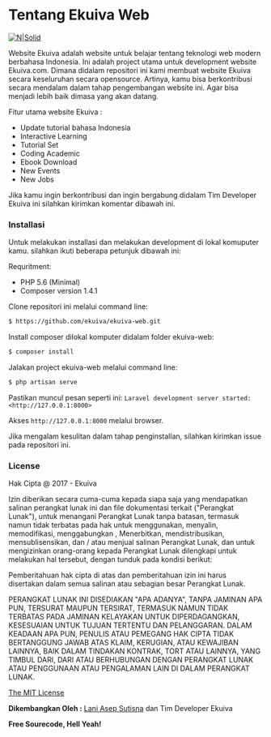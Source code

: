 # Tentang Ekuiva Web

[![N|Solid](https://cldup.com/dTxpPi9lDf.thumb.png)](https://nodesource.com/products/nsolid)

Website Ekuiva adalah website untuk belajar tentang teknologi web modern berbahasa Indonesia. Ini adalah project utama untuk development website Ekuiva.com. Dimana didalam repositori ini kami membuat website Ekuiva secara keseluruhan secara opensource. Artinya, kamu bisa berkontribusi secara mendalam dalam tahap pengembangan website ini. Agar bisa menjadi lebih baik dimasa yang akan datang. 

Fitur utama website Ekuiva :
  - Update tutorial bahasa Indonesia
  - Interactive Learning
  - Tutorial Set
  - Coding Academic
  - Ebook Download 
  - New Events
  - New Jobs 

Jika kamu ingin berkontribusi dan ingin bergabung didalam Tim Developer Ekuiva ini silahkan kirimkan komentar dibawah ini.

### Installasi
Untuk melakukan installasi dan melakukan development di lokal komuputer kamu. silahkan ikuti beberapa petunjuk dibawah ini:

Requritment:
- PHP 5.6 (Minimal)
- Composer version 1.4.1 

Clone repositori ini melalui command line:
```sh
$ https://github.com/ekuiva/ekuiva-web.git
```
Install composer dilokal komputer didalam folder ekuiva-web:
```sh
$ composer install
```
Jalakan project ekuiva-web melalui command line:
```sh
$ php artisan serve
```
Pastikan muncul pesan seperti ini:
`Laravel development server started: <http://127.0.0.1:8000>`

Akses `http://127.0.0.1:8000` melalui browser.

Jika mengalam kesulitan dalam tahap penginstallan, silahkan kirimkan issue pada repositori ini.

### License

Hak Cipta @ 2017 - Ekuiva

Izin diberikan secara cuma-cuma kepada siapa saja yang mendapatkan salinan perangkat lunak ini dan file dokumentasi terkait ("Perangkat Lunak"), untuk menangani Perangkat Lunak tanpa batasan, termasuk namun tidak terbatas pada hak untuk menggunakan, menyalin, memodifikasi, menggabungkan , Menerbitkan, mendistribusikan, mensublisensikan, dan / atau menjual salinan Perangkat Lunak, dan untuk mengizinkan orang-orang kepada Perangkat Lunak dilengkapi untuk melakukan hal tersebut, dengan tunduk pada kondisi berikut:

Pemberitahuan hak cipta di atas dan pemberitahuan izin ini harus disertakan dalam semua salinan atau sebagian besar Perangkat Lunak.

PERANGKAT LUNAK INI DISEDIAKAN "APA ADANYA", TANPA JAMINAN APA PUN, TERSURAT MAUPUN TERSIRAT, TERMASUK NAMUN TIDAK TERBATAS PADA JAMINAN KELAYAKAN UNTUK DIPERDAGANGKAN, KESESUAIAN UNTUK TUJUAN TERTENTU DAN PELANGGARAN. DALAM KEADAAN APA PUN, PENULIS ATAU PEMEGANG HAK CIPTA TIDAK BERTANGGUNG JAWAB ATAS KLAIM, KERUGIAN, ATAU KEWAJIBAN LAINNYA, BAIK DALAM TINDAKAN KONTRAK, TORT ATAU LAINNYA, YANG TIMBUL DARI, DARI ATAU BERHUBUNGAN DENGAN PERANGKAT LUNAK ATAU PENGGUNAAN ATAU PENGALAMAN LAIN DI DALAM PERANGKAT LUNAK.

[The MIT License](https://opensource.org/licenses/MIT)


**Dikembangkan Oleh :**
[Lani Asep Sutisna](https://github.com/laniasepsutisna) dan Tim Developer Ekuiva

**Free Sourecode, Hell Yeah!**

